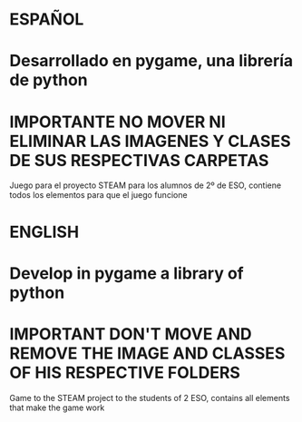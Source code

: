 # ESPAÑOL
# Desarrollado en pygame, una librería de python
# IMPORTANTE NO MOVER NI ELIMINAR LAS IMAGENES Y CLASES DE SUS RESPECTIVAS CARPETAS
Juego para el proyecto STEAM para los alumnos de 2º de ESO, contiene todos los elementos para que el juego funcione

# ENGLISH
# Develop in pygame a library of python
# IMPORTANT DON'T MOVE AND REMOVE THE IMAGE AND CLASSES OF HIS RESPECTIVE FOLDERS
Game to the STEAM project to the students of 2 ESO, contains all elements that make the game work